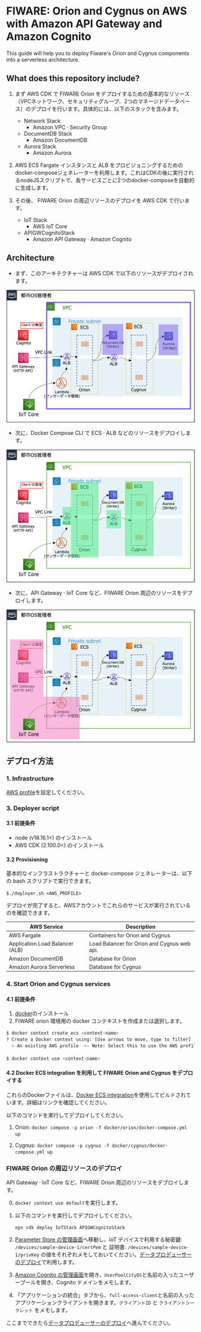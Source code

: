 # FIWARE: Orion and Cygnus on AWS with Amazon API Gateway and Amazon Cognito

This guide will help you to deploy Fiware's Orion and Cygnus components into a serverless architecture.

## What does this repository include?

1. まず AWS CDK で FIWARE Orion をデプロイするための基本的なリソース（VPCネットワーク、セキュリティグループ、2つのマネージドデータベース）のデプロイを行います。具体的には、以下のスタックを含みます。

    - Network Stack
      - Amazon VPC · Security Group
    - DocumentDB Stack
      - Amazon DocumentDB
    - Aurora Stack
      - Amazon Aurora

2. AWS ECS Fargate インスタンスと ALB をプロビジョニングするためのdocker-composeジェネレーターを利用します。これはCDKの後に実行されるnodeJSスクリプトで、各サービスごとに2つのdocker-composeを自動的に生成します。

3. その後、 FIWARE Orion の周辺リソースのデプロイを AWS CDK で行います。

    - IoT Stack
      - AWS IoT Core
    - APIGWCognitoStack
      - Amazon API Gateway · Amazon Cognito

## Architecture

- まず、このアーキテクチャーは AWS CDK で以下のリソースがデプロイされます。

![CDK Architecture](image/cdk-arch1.png)

- 次に、Docker Compose CLI で ECS · ALB などのリソースをデプロイします。

![Docker Compose Architecture](image/ecs-arch1.png)

- 次に、API Gateway · IoT Core など、FIWARE Orion 周辺のリソースをデプロイします。

![Docker Compose Architecture](image/cdk-arch2.png)

## デプロイ方法

### 1. Infrastructure

[AWS profile](https://docs.aws.amazon.com/cli/latest/userguide/cli-configure-profiles.html)を設定してください。

### 3. Deployer script

#### 3.1 前提条件

- node (v18.16.1<) のインストール
- AWS CDK (2.100.0<) のインストール

#### 3.2 Provisioning

基本的なインフラストラクチャーと docker-compose ジェネレーターは、以下の bash スクリプトで実行できます。

`$./deployer.sh <AWS_PROFILE>`

デプロイが完了すると、AWSアカウントでこれらのサービスが実行されているのを確認できます。

| AWS Service                     | Description                                 |
| ------------------------------- | ------------------------------------------- |
| AWS Fargate                     | Containers for Orion and Cygnus             |
| Application Load Balancer (ALB) | Load Balancer for Orion and Cygnus web api. |
| Amazon DocumentDB               | Database for Orion                          |
| Amazon Aurora Serverless        | Database for Cygnus                         |


### 4. Start Orion and Cygnus services

#### 4.1 前提条件

1. [docker](https://docs.docker.com/cloud/ecs-integration/)のインストール
2. FIWARE orion 環境用の docker コンテキストを作成または選択します。

```bash
$ docker context create ecs <context-name>
? Create a Docker context using: [Use arrows to move, type to filter]
  > An existing AWS profile  <- Note: Select this to use the AWS profile you created.

$ docker context use <context-name>
```

#### 4.2 Docker ECS integration を利用して FIWARE Orion and Cygnus をデプロイする

これらのDockerファイルは、[Docker ECS integration](https://docs.docker.com/cloud/ecs-integration/)を使用してビルドされています。詳細はリンクを確認してください。

以下のコマンドを実行してデプロイしてください。

1. Orion: `docker compose -p orion -f docker/orion/docker-compose.yml up`

2. Cygnus: `docker compose -p cygnus -f docker/cygnus/docker-compose.yml up`


### FIWARE Orion の周辺リソースのデプロイ

API Gateway · IoT Core など、FIWARE Orion 周辺のリソースをデプロイします。

0. `docker context use default`を実行します。

1. 以下のコマンドを実行してデプロイしてください。

    ```shell
    npx cdk deploy IoTStack APIGWCognitoStack
    ```

2. [Parameter Store の管理画面](https://ap-northeast-1.console.aws.amazon.com/systems-manager/parameters/?region=ap-northeast-1&tab=Table)へ移動し、IoT デバイスで利用する秘密鍵: `/devices/sample-device-1/certPem` と 証明書: `/devices/sample-device-1/privKey` の値をそれぞれメモしておいてください。[データプロデューサーのデプロイ](../data-producer/README.md)で利用します。

3. [Amazon Cognito の管理画面](https://ap-northeast-1.console.aws.amazon.com/cognito/v2/idp/user-pools?region=ap-northeast-1)を開き、`UserPoolCityOS`と名前の入ったユーザープールを開き、Cognito ドメインをメモします。

4. 「アプリケーションの統合」タブから、`full-access-client`と名前の入ったアプリケーションクライアントを開きます。`クライアントID` と `クライアントシークレット` をメモします。

ここまでできたら[データプロデューサーのデプロイ](../data-producer/README.md)へ進んでください。

